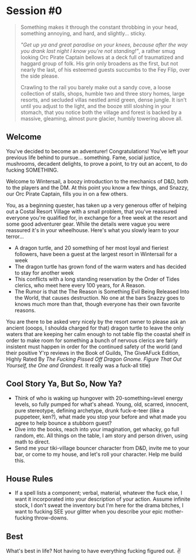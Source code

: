 # Session #0

> Something makes it through the constant throbbing in your head, something annoying, and hard, and slightly... sticky.
>
> _"Get up ya and great paradise on your knees, because after the way you drank last night I know you're not standing!"_, a rather smug looking Orc Pirate Captain bellows at a deck full of traumatized and haggard group of folk. His grin only broadens as the first, but not nearly the last, of his esteemed guests succumbs to the Fey Flip, over the side please.
>
> Crawling to the rail you barely make out a sandy cove, a loose collection of stalls, shops, humble two and three story homes, large resorts, and secluded villas nestled amid green, dense jungle. It isn't until you adjust to the light, and the booze still sloshing in your stomach, that you notice both the village and forest is backed by a massive, gleaming, almost pure glacier, humbly towering above all.

## Welcome

 You've decided to become an adventurer! Congratulations! You've left your previous life behind to pursue... something. Fame, social justice, mushrooms, decadent delights, to prove a point, to try out an accent, to do fucking SOMETHING.

 Welcome to Wintersail, a boozy introduction to the mechanics of D&D, both to the players and the DM. At this point you know a few things, and Snazzy, our Orc Pirate Captain, fills you in on a few others. 
 
 You, as a beginning quester, has taken up a very generous offer of helping out a Costal Resort Village with a small problem, that you've reassured everyone you're qualified for, in exchange for a free week at the resort and some good adventurer gear. While the details were vague you were reassured it's in your wheelhouse. Here's what you slowly learn to your terror...

- A dragon turtle, and 20 something of her most loyal and fieriest followers, have been a guest at the largest resort in Wintersail for a week
- The dragon turtle has grown fond of the warm waters and has decided to stay for another week
- This conflicts with a long standing reservation by the Order of Tides clerics, who meet here every 100 years, for A Reason.
- The Rumor is that the The Reason is Something Evil Being Released Into the World, that causes destruction. No one at the bars Snazzy goes to knows much more than that, though everyone has their own favorite reasons.

You are there to be asked very nicely by the resort owner to please ask an ancient (ooops, I shoulda charged for that) dragon turtle to leave the only waters that are keeping her calm enough to not table flip the coastal shelf in order to make room for something a bunch of nervous clerics are fairly insistent must happen in order for the continued safety of the world (and their positive Y'rp reviews in the Book of Guilds, The GiveAFuck Edition, Highly Rated By _The Fucking Pissed Off Dragon Gnome. Figure That Out Yourself, the One and Grandest._ It really was a fuck-all title)

## Cool Story Ya, But So, Now Ya?

- Think of who is waking up hungover with 20-something=level energy levels, so fully pumped for what's ahead. Young, old, scarred, innocent, pure stereotype, defining archetype, drunk fuck-e-teer (like a puppeteer, ken?), what made you stop your before and what made you agree to help bounce a stubborn guest?
- Dive into the books, reach into your imagination, get whacky, go full random, etc. All things on the table, I am story and person driven, using math to direct.
- Send me your tiki-village bouncer character from D&D, invite me to your bar, or come to my house, and let's roll your character. Help me build this.

## House Rules

- If a spell lists a component; verbal, material, whatever the fuck else, I want it incorporated into your description of your action. Assume infinite stock, I don't sweat the inventory but I'm here for the drama bitches, I want to fucking SEE your glitter when you describe your epic mother-fucking throw-downs.

## Best

What's best in life? Not having to have everything fucking figured out. ✌️